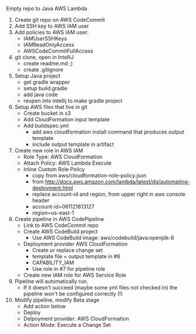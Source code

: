 Empty repo to Java AWS Lambda

1. Create git repo on AWS CodeCommit
2. Add SSH key to AWS IAM user
3. Add policies to AWS IAM user:
    * IAMUserSSHKeys
    * IAMReadOnlyAccess
    * AWSCodeCommitFullAccess
4. git clone, open in IntelliJ
    * create readme.md ;)
    * create .gitignore
5. Setup Java project
    * get gradle wrapper
    * setup build.gradle
    * add java code
    * reopen into intellij to make gradle project
6. Setup AWS files that live in git
    * Create bucket in s3
    * Add CloudFormation input template
    * Add buildspec.yml
      * add aws cloudformation install command that produces output template
      * include output template in artifact
7. Create new role in AWS IAM
    * Role Type: AWS CloudFormation
    * Attach Policy: AWS Lambda Execute
    * Inline Custom Role Policy
      * copy from aws/cloudformation-role-policy.json
      * from http://docs.aws.amazon.com/lambda/latest/dg/automating-deployment.html
      * replace account-id and region, from upper right in aws console header
      * account-id=061121813127
      * region=us-east-1 
8. Create pipeline in AWS CodePipeline
    * Link to AWS CodeCommit repo
    * Create AWS CodeBuild project
      * Use AWS CodeBuild image: aws/codebuild/java:openjdk-8
    * Deployment provider AWS CloudFormation
      * Create or replace change set
      * template file = output template in #6
      * CAPABILITY_IAM
      * Use role in #7 for pipeline role
    * Create new IAM role for AWS Service Role
9. Pipeline will automatically run.
    * If it doesn't succeed (maybe some yml files not checked in) the pipeline won't be configured correctly (!)
10. Modify pipeline, modify Beta stage
    * Add action below
    * Deploy
    * Delpoyment provider: AWS CloudFormation
    * Action Mode: Execute a Change Set
